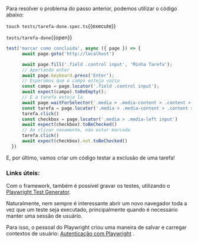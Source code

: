 Para resolver o problema do passo anterior, podemos utilizar o código abaixo:

`touch tests/tarefa-done.spec.ts`{{execute}}

`tests/tarefa-done`{{open}}



```ts
test('marcar como concluida', async ({ page }) => {
      await page.goto('http://localhost')

      await page.fill('.field .control input', 'Minha Tarefa');
      // Apertando enter
      await page.keyboard.press('Enter');
      // Esperamos que o campo esteja vazio
      const campo = page.locator('.field .control input');
      await expect(campo).toBeEmpty();
      // E a tarefa esteja la
      await page.waitForSelector('.media > .media-content > .content > p > strong');
      const tarefa = page.locator('.media > .media-content > .content > p > strong');
      tarefa.click()
      const checkbox = page.locator('.media > .media-left input')
      await expect(checkbox).toBeChecked()
      // Ao clicar novamente, não estar marcada
      tarefa.click()
      await expect(checkbox).not.toBeChecked()
  })
```

E, por último, vamos criar um código testar a exclusão de uma tarefa!





### Links úteis:

Com o framework, também é possível gravar os testes, utilizando o [Playwright Test Generator](https://playwright.dev/docs/codegen).

Naturalmente, nem sempre é interessante abrir um novo navegador toda a vez que um teste seja executado, principalmente quando é necessário manter uma sessão de usuário.

Para isso, o pessoal do Playwright criou uma maneira de salvar e carregar contextos de usuário: [Autenticação com Playwright](https://playwright.dev/docs/test-auth/) .

